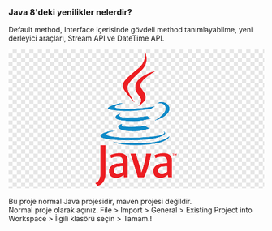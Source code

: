 ### Java 8'deki yenilikler nelerdir?
Default method, Interface içerisinde gövdeli method tanımlayabilme, yeni derleyici araçları,
Stream API ve DateTime API. 

![Java 8](java.png "Java - 8")


Bu proje normal Java projesidir, maven projesi değildir.<br>
Normal proje olarak açınız.
File > Import > General > Existing Project into Workspace > İlgili klasörü seçin > Tamam.!
